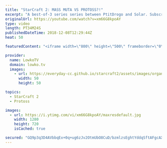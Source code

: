 ```yaml
---
title: "StarCraft 2: MASS MUTA VS PROTOSS?!"
excerpt: "A best-of-3 series series between PtitDrogo and Solar. Subscribe for more videos: http://lowko.tv/youtube Epic Zerg vs Zerg match: https://goo.gl/E9r57B  In this series of games, we see a variety of strategies. From Zerg we see Mass Mutalisks, Swarm Hosts, aggressive Roach pushes. Protoss decides to"
originalUrl: https://youtube.com/watch?v=xm66G8kpoAY
type: video
length: PT34M24S
publishedDateTime: 2018-12-08T12:29:44Z
heat: 50

featuredContent: "<iframe width=\"800\" height=\"500\" frameborder=\"0\" src=\"https://www.youtube.com/embed/xm66G8kpoAY\" allow=\"accelerometer; autoplay; encrypted-media; gyroscope; picture-in-picture\" allowfullscreen></iframe>"

provider:
  name: LowkoTV
  domain: lowko.tv
  images:
    - url: https://everyday-cc.github.io/starcraft2/assets/images/organizations/lowko.tv-50x50.jpg
      width: 50
      height: 50

topics:
  - StarCraft 2
  - Protoss

images:
  - url: https://i.ytimg.com/vi/xm66G8kpoAY/maxresdefault.jpg
    width: 1280
    height: 720
    isCached: true

secured: "GQ9p3q3D4AVbbqEx+0q+ug6zJv2OtmUbO8CuD/bzmlzsEghtYddqSftAFgcAXrv750xMRFJ+Hpe2HIUKr3LoecBvGWCSg+spFwvngpm8evxPFZ0+hjsum+/tZqnAcSimbfiQacrKfqDWH3QSwedEmq+Rlxaq0WuqYnoBRdB1T1sV8+JNsFfkuwhDfvmErWskjrUGiT4xZl74aNPpXz84Tpcnwz9WxIlZTqcIf+t0v59vZJqQA6BUWptGR9bq/Thvg69Fbg1LBv2vNlxL1AgvE+u+OhGyRVbA9c59aOtqF3H3Z65zzqjePsU2XMAf9Bf5g5kgvEXRTN9XdZPLoduTLu2Mm4PNrCj9keox7NDK9LODkFKG2qjZ4GEOsToc6SEXxHHTZSGVfRhLw8FJ0rxn4sHT4zjHQEJFmXaZemuFntY=;5OSHmM9ANM5Tlaz+lFQ1Qg=="
---
```


